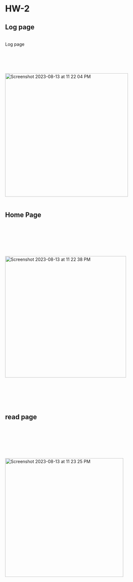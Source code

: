 # HW-2

## Log page

<br>
Log page <br>
<br>

<br>
<br>
<br>
<br>

<img width="397" alt="Screenshot 2023-08-13 at 11 22 04 PM" src="https://github.com/Malshehrim/HW-2/assets/140311670/1e339ee8-0964-45aa-8d0b-4e881aa9479d">

<br>
<br>

## Home Page


<br>
<br>
<br>
<br>
<br>
<br>
<img width="391" alt="Screenshot 2023-08-13 at 11 22 38 PM" src="https://github.com/Malshehrim/HW-2/assets/140311670/47d185de-5b5c-4c59-a346-3133af19ed15">

<br>
<br>

<br>
<br>
<br>
<br>

## read page
<br>
<br>

<br>
<br>
<br>
<br>
<img width="382" alt="Screenshot 2023-08-13 at 11 23 25 PM" src="https://github.com/Malshehrim/HW-2/assets/140311670/07296c65-9eec-423b-a13b-1dd866e7a89b">


